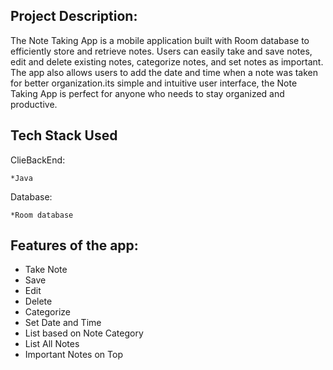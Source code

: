 
## Project Description:

The Note Taking App is a mobile application built with Room database to efficiently store and retrieve notes. Users can easily take and save notes, edit and delete existing notes, categorize notes, and set notes as important. The app also allows users to add the date and time when a note was taken for better organization.its simple and intuitive user interface, the Note Taking App is perfect for anyone who needs to stay organized and productive.




## Tech Stack Used

ClieBackEnd:

    *Java
Database:
    
    *Room database


## Features of the app:
- Take Note
- Save
- Edit
- Delete
- Categorize
- Set Date and Time
- List based on Note Category
- List All Notes
- Important Notes on Top

